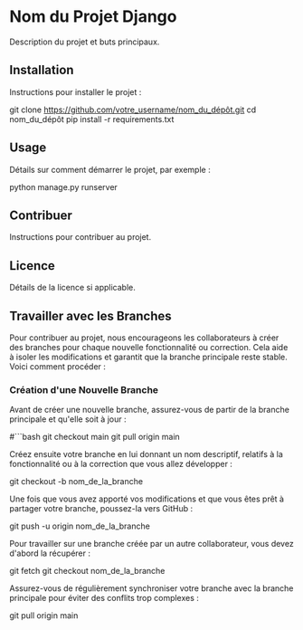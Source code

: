 # Nom du Projet Django

Description du projet et buts principaux.

## Installation

Instructions pour installer le projet :

git clone https://github.com/votre_username/nom_du_dépôt.git cd nom_du_dépôt pip install -r requirements.txt

## Usage

Détails sur comment démarrer le projet, par exemple :

python manage.py runserver

## Contribuer

Instructions pour contribuer au projet.

## Licence

Détails de la licence si applicable.



## Travailler avec les Branches

Pour contribuer au projet, nous encourageons les collaborateurs à créer des branches pour chaque nouvelle fonctionnalité ou correction. Cela aide à isoler les modifications et garantit que la branche principale reste stable. Voici comment procéder :

### Création d'une Nouvelle Branche

Avant de créer une nouvelle branche, assurez-vous de partir de la branche principale et qu'elle soit à jour :

#```bash
git checkout main
git pull origin main


Créez ensuite votre branche en lui donnant un nom descriptif, relatifs à la fonctionnalité ou à la correction que vous allez développer :

git checkout -b nom_de_la_branche

Une fois que vous avez apporté vos modifications et que vous êtes prêt à partager votre branche, poussez-la vers GitHub :

git push -u origin nom_de_la_branche

Pour travailler sur une branche créée par un autre collaborateur, vous devez d'abord la récupérer :


git fetch
git checkout nom_de_la_branche

Assurez-vous de régulièrement synchroniser votre branche avec la branche principale pour éviter des conflits trop complexes :

git pull origin main